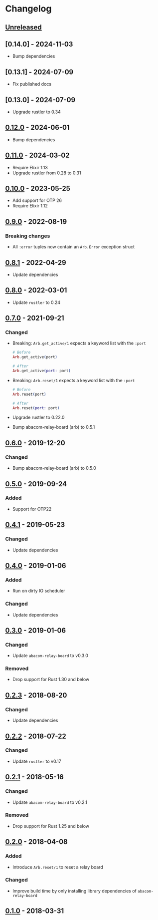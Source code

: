 # Changelog

## [Unreleased]

## [0.14.0] - 2024-11-03

- Bump dependencies

## [0.13.1] - 2024-07-09

- Fix published docs

## [0.13.0] - 2024-07-09

- Upgrade rustler to 0.34

## [0.12.0] - 2024-06-01

- Bump dependencies

## [0.11.0] - 2024-03-02

- Require Elixir 1.13
- Upgrade rustler from 0.28 to 0.31

## [0.10.0] - 2023-05-25

- Add support for OTP 26
- Require Elixir 1.12

## [0.9.0] - 2022-08-19

### Breaking changes

- All `:error` tuples now contain an `Arb.Error` exception struct

## [0.8.1] - 2022-04-29

- Update dependencies

## [0.8.0] - 2022-03-01

- Update `rustler` to 0.24

## [0.7.0] - 2021-09-21

### Changed

- Breaking: `Arb.get_active/1` expects a keyword list with the `:port`

  ```elixir
  # Before
  Arb.get_active(port)

  # After
  Arb.get_active(port: port)
  ```

- Breaking: `Arb.reset/1` expects a keyword list with the `:port`

  ```elixir
  # Before
  Arb.reset(port)

  # After
  Arb.reset(port: port)
  ```

- Upgrade rustler to 0.22.0
- Bump abacom-relay-board (arb) to 0.5.1

## [0.6.0] - 2019-12-20

### Changed

- Bump abacom-relay-board (arb) to 0.5.0

## [0.5.0] - 2019-09-24

### Added

- Support for OTP22

## [0.4.1] - 2019-05-23

### Changed

- Update dependencies

## [0.4.0] - 2019-01-06

### Added

- Run on dirty IO scheduler

### Changed

- Update dependencies

## [0.3.0] - 2019-01-06

### Changed

- Update `abacom-relay-board` to v0.3.0

### Removed

- Drop support for Rust 1.30 and below

## [0.2.3] - 2018-08-20

### Changed

- Update dependencies

## [0.2.2] - 2018-07-22

### Changed

- Update `rustler` to v0.17

## [0.2.1] - 2018-05-16

### Changed

- Update `abacom-relay-board` to v0.2.1

### Removed

- Drop support for Rust 1.25 and below

## [0.2.0] - 2018-04-08

### Added

- Introduce `Arb.reset/1` to reset a relay board

### Changed

- Improve build time by only installing library dependencies of `abacom-relay-board`

## [0.1.0] - 2018-03-31

[unreleased]: https://github.com/adriankumpf/arb-ex/compare/v0.12.0...HEAD
[0.12.0]: https://github.com/adriankumpf/arb-ex/compare/v0.11.0...v0.12.0
[0.11.0]: https://github.com/adriankumpf/arb-ex/compare/v0.10.0...v0.11.0
[0.10.0]: https://github.com/adriankumpf/arb-ex/compare/v0.9.0...v0.10.0
[0.9.0]: https://github.com/adriankumpf/arb-ex/compare/v0.8.1...v0.9.0
[0.8.1]: https://github.com/adriankumpf/arb-ex/compare/v0.8.0...v0.8.1
[0.8.0]: https://github.com/adriankumpf/arb-ex/compare/v0.7.0...v0.8.0
[0.7.0]: https://github.com/adriankumpf/arb-ex/compare/v0.6.0...v0.7.0
[0.6.0]: https://github.com/adriankumpf/arb-ex/compare/v0.5.0...v0.6.0
[0.5.0]: https://github.com/adriankumpf/arb-ex/compare/v0.4.1...v0.5.0
[0.4.1]: https://github.com/adriankumpf/arb-ex/compare/v0.4.0...v0.4.1
[0.4.0]: https://github.com/adriankumpf/arb-ex/compare/v0.3.0...v0.4.0
[0.3.0]: https://github.com/adriankumpf/arb-ex/compare/v0.2.3...v0.3.0
[0.2.3]: https://github.com/adriankumpf/arb-ex/compare/v0.2.2...v0.2.3
[0.2.2]: https://github.com/adriankumpf/arb-ex/compare/v0.2.1...v0.2.2
[0.2.1]: https://github.com/adriankumpf/arb-ex/compare/v0.2.0...v0.2.1
[0.2.0]: https://github.com/adriankumpf/arb-ex/compare/v0.1.0...v0.2.0
[0.1.0]: https://github.com/adriankumpf/arb-ex/compare/fe9c436...v0.1.0
